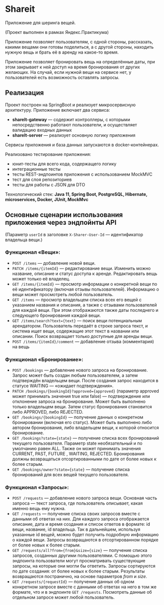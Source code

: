 # Shareit

Приложение для шеринга вещей.

(Проект выполнен в рамках Яндекс.Практикума)

Приложение позволяет пользователям, с одной стороны, рассказать, какими вещами они готовы поделиться, 
а с другой стороны, находить нужную вещь и брать её в аренду на какое-то время.

Приложение позволяет бронировать вещь на определённые даты, при этом закрывает к ней доступ на время 
бронирования от других желающих. На случай, если нужной вещи на сервисе нет, у пользователей есть возможность 
оставлять запросы.

## Реализация

Проект построен на SpringBoot и реализует микросервисную архитектуру. Приложение включает два сервиса:
* **shareIt-gateway** — содержит контроллеры, с которыми непосредственно работают пользователи, 
и осуществляет валидацию входных данных
* **shareIt-server** — реализует основную логику приложения
 
Сервисы приложения и база данных запускаются в docker-контейнерах.

Реализовано тестирование приложения:
* юнит-тесты для всего кода, содержащего логику
* интеграционные тесты
* тесты REST-эндпоинтов приложения с использованием MockMVC
* тест для слоя репозиториев
* тесты для работы с JSON для DTO

Технологический стек:
**Java 11, Spring Boot, PostgreSQL, Hibernate, microservices, Docker, JUnit, MockMvc**

## Основные сценарии использования приложения через эндпойнты API

(Параметр `userId` в заголовке `X-Sharer-User-Id` — идентификатор владельца вещи.)

### Функционал «Вещи»:

* `POST /items` — добавление новой вещи.
* `PATCH /items/{itemId}` — редактирование вещи. Изменить можно название, описание и статус доступа к аренде. 
Редактировать вещь может только её владелец.
* `GET /items/{itemId}` — просмотр информации о конкретной вещи по её идентификатору (включая отзывы пользователей). 
Информацию о вещи может просмотреть любой пользователь.
* `GET /items` — просмотр владельцем списка всех его вещей с указанием названия и описания,
а также с отзывами пользователей для каждой вещи. 
При этом отображаются также даты последнего и следующего бронирования каждой вещи.
* `GET /items/search?text={text}` — поиск вещи потенциальным арендатором. 
Пользователь передаёт в строке запроса текст, и система ищет вещи, содержащие этот текст в названии или описании. 
Поиск возвращает только доступные для аренды вещи.
* `POST /items/{itemId}/comment` — добавление отзыва (комментария) на вещь

### Функционал «Бронирование»:

* `POST /bookings` — добавление нового запроса на бронирование. 
Запрос может быть создан любым пользователем, а затем подтверждён владельцем вещи. 
После создания запрос находится в статусе WAITING — «ожидает подтверждения».
* `PATCH /bookings/{bookingId}?approved={approved}` (параметр approved может принимать значения true или false) — 
подтверждение или отклонение запроса на бронирование. Может быть выполнено только владельцем вещи. 
Затем статус бронирования становится либо APPROVED, либо REJECTED.
* `GET /bookings/{bookingId}` — получение данных о конкретном бронировании (включая его статус).
Может быть выполнено либо автором бронирования, либо владельцем вещи, к которой относится бронирование.
* `GET /bookings?state={state}` — получение списка всех бронирований текущего пользователя. 
Параметр state необязательный и по умолчанию равен ALL. 
Также он может принимать значения CURRENT, PAST, FUTURE , WAITING, REJECTED.
Бронирования должны возвращаться отсортированными по дате от более новых к более старым.
* `GET /bookings/owner?state={state}` — получение списка бронирований для всех вещей текущего пользователя.

### Функционал «Запросы»:

* `POST /requests` — добавление нового запроса вещи. Основная часть запроса — текст запроса, где пользователь описывает,
какая именно вещь ему нужна.
* `GET /requests` — получение списка своих запросов вместе с данными об ответах на них. 
Для каждого запроса отображается описание, дата и время создания и список ответов в формате: 
id вещи, название, id владельца.
Так в дальнейшем, используя указанные id вещей, можно будет получить подробную информацию о каждой вещи.
Запросы возвращаются в отсортированном порядке от более новых к более старым.
* `GET /requests/all?from={from}&size={size}` — получение списка запросов, созданных другими пользователями.
С помощью этого эндпоинта пользователи могут просматривать существующие запросы, на которые они могли бы ответить.
Запросы сортируются по дате создания: от более новых к более старым. Результаты возвращаются постранично,
на основе параметров _from_ и _size_.
* `GET /requests/{requestId}` — получение данных об одном конкретном запросе вместе с данными об ответах на него
в том же формате, что и в эндпоинте `GET /requests`. Посмотреть данные об отдельном запросе может любой пользователь.
